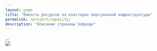 ```yaml
---
layout: page
title: "Ёмкость ресурсов на кластерах виртуальной инфраструктуры"
permalink: /project/capacity/
description: "Описание страницы Subpage"
---
```


<body class="theme-base-08">
  ...
</body>

<div class="enlarged-image-wrapper">
  <div class="responsive-image-container" style="--aspect-ratio: 1000/200;">
    <img src="{{ '/public/dasboard.jpg' | absolute_url }}">
  </div>
</div>